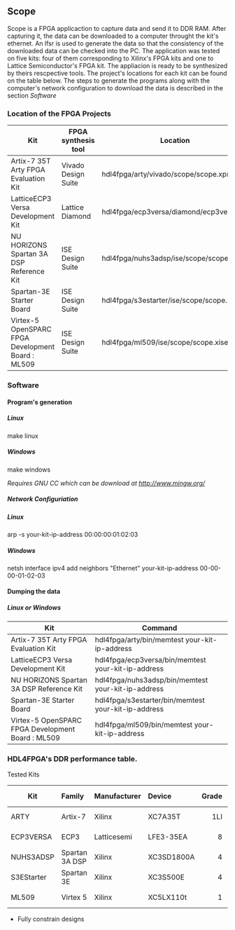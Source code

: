 ## Scope

Scope is a FPGA applicaction to capture data and send it to DDR RAM. After capturing it, the data can be downloaded to a
computer throught the kit's ethernet. An lfsr is used to generate the data so that the consistency of the downloaded data
can be checked into the PC. The application was tested on five kits: four of them corresponding to Xilinx's FPGA kits and one 
to Lattice Semiconductor's FPGA kit.
The appliacion is ready to be synthesized by theirs rescpective tools. The project's locations for each kit can be found on 
the table below. The steps to generate the programs along with the computer's network configuration to download the data is
described in the section *Software*

### Location of the FPGA Projects

| Kit                                               | FPGA synthesis tool  | Location                                 |
| ------------------------------------------------- | -------------------- | ---------------------------------------- |
| Artix-7 35T Arty FPGA Evaluation Kit              | Vivado Design Suite  | hdl4fpga/arty/vivado/scope/scope.xpr     |
| LatticeECP3 Versa Development Kit                 | Lattice Diamond      | hdl4fpga/ecp3versa/diamond/ecp3versa.ldf |
| NU HORIZONS Spartan 3A DSP Reference Kit          | ISE Design Suite     | hdl4fpga/nuhs3adsp/ise/scope/scope.xise  |
| Spartan-3E Starter Board                          | ISE Design Suite     | hdl4fpga/s3estarter/ise/scope/scope.xise |
| Virtex-5 OpenSPARC FPGA Development Board : ML509 | ISE Design Suite     | hdl4fpga/ml509/ise/scope/scope.xise      |

### Software


#### Program's generation

##### Linux

make linux

##### Windows

make windows

*Requires GNU CC which can be download at http://www.mingw.org/*

##### Network Configuriation 

##### Linux

arp -s your-kit-ip-address 00:00:00:01:02:03

##### Windows

netsh interface ipv4 add neighbors "Ethernet" your-kit-ip-address 00-00-00-01-02-03


#### Dumping the data 

##### Linux or Windows

| Kit                                               | Command                                              |
| ------------------------------------------------- | ---------------------------------------------------- |
| Artix-7 35T Arty FPGA Evaluation Kit              | hdl4fpga/arty/bin/memtest your-kit-ip-address        |
| LatticeECP3 Versa Development Kit                 | hdl4fpga/ecp3versa/bin/memtest your-kit-ip-address   |
| NU HORIZONS Spartan 3A DSP Reference Kit          | hdl4fpga/nuhs3adsp/bin/memtest your-kit-ip-address   |
| Spartan-3E Starter Board                          | hdl4fpga/s3estarter/bin/memtest your-kit-ip-address  |
| Virtex-5 OpenSPARC FPGA Development Board : ML509 | hdl4fpga/ml509/bin/memtest your-kit-ip-address       |

### HDL4FPGA's DDR performance table.

Tested Kits

| Kit        | Family         | Manufacturer   | Device     | Grade | DRAM Clock | Transfer  |
| ---------- | :------------- | :------------- | :--------- | ----: | ---------: | --------: |
| ARTY       | Artix-7        | Xilinx         | XC7A35T    | 1LI   |    525 MHz | 1050 MT/s |
| ECP3VERSA  | ECP3           | Latticesemi    | LFE3-35EA  | 8     |    500 Mhz | 1000 MT/s |
| NUHS3ADSP  | Spartan 3A DSP | Xilinx         | XC3SD1800A | 4     |    166 MHz |  333 MT/s |
| S3EStarter | Spartan 3E     | Xilinx         | XC3S500E   | 4     |    150 MHz |  300 MT/s |
| ML509      | Virtex 5       | Xilinx         | XC5LX110t  | 1     |    267 MHz |  533 MT/s |

  * Fully constrain designs 

